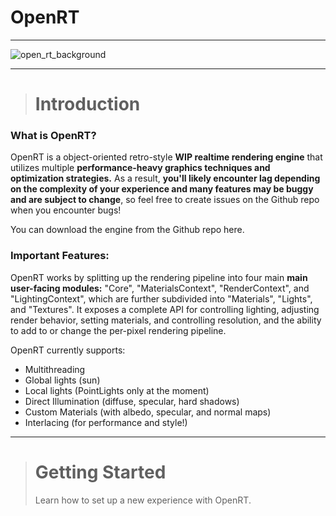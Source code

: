 # OpenRT
---

![open_rt_background](assets/open_rt_background.png)

---

> # Introduction
### What is OpenRT?
OpenRT is a object-oriented retro-style **WIP realtime rendering engine** that utilizes multiple **performance-heavy graphics techniques and optimization strategies.** As a result, **you'll likely encounter lag depending on the complexity of your experience and many features may be buggy and are subject to change**, so feel free to create issues on the Github repo when you encounter bugs!

You can download the engine from the Github repo here.
### Important Features:
OpenRT works by splitting up the rendering pipeline into four main **main user-facing modules:** "Core", "MaterialsContext", "RenderContext", and "LightingContext", which are further subdivided into "Materials", "Lights", and "Textures". It exposes a complete API for controlling lighting, adjusting render behavior, setting materials, and controlling resolution, and the ability to add to or change the per-pixel rendering pipeline.



OpenRT currently supports:
- Multithreading
- Global lights (sun)
- Local lights (PointLights only at the moment)
- Direct Illumination (diffuse, specular, hard shadows)
- Custom Materials (with albedo, specular, and normal maps)
- Interlacing (for performance and style!)

---

> # Getting Started
> Learn how to set up a new experience with OpenRT.
